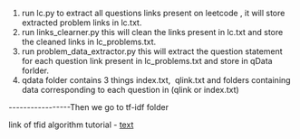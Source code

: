 1. run lc.py to extract all questions links present on leetcode , it will store extracted problem links in lc.txt.
2. run links_clearner.py this will clean the links present in lc.txt and store the cleaned links in lc_problems.txt.
3. run problem_data_extractor.py this will extract the question statement for each question link present in lc_problems.txt and store in qData forlder.
4. qdata folder contains 3 things index.txt,  qlink.txt and folders containing data corresponding to each question in (qlink or index.txt)

  

-----------------Then we go to tf-idf folder

  

link of tfid algorithm tutorial - [text](https://medium.com/@er.iit.pradeep09/understanding-tf-idf-in-nlp-a-comprehensive-guide-26707db0cec5)

